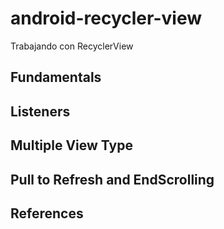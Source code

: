 # android-recycler-view
Trabajando con RecyclerView

## Fundamentals

## Listeners

## Multiple View Type

## Pull to Refresh and EndScrolling

## References
